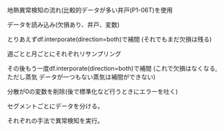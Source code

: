 地熱異常検知の流れ(比較的データが多い井戸(P1-06T)を使用


データを読み込み(欠損あり、井戸、変数)

とりあえずdf.interporate(direction=both)で補間 (それでもまだ欠損は残る)

週ごとと月ごとにそれぞれリサンプリング

 その後もう一度df.interporate(direction=both)で補間 (これで欠損はなくなる, ただし蒸気
データが一つもない蒸気は補間ができない)

分散が0の変数を削除(後で標準化など行うときにエラーを吐く)

セグメントごとにデータを分ける。

それぞれの手法で異常検知を実行。

